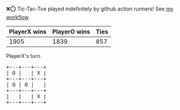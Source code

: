 :x::o: Tic-Tac-Toe played indefinitely by github action runners! See [my workflow](.github/workflows/play.yaml).

|PlayerX wins|PlayerO wins|Ties|
|-|-|-|
|1905|1839|857|

PlayerX's turn.

<pre>
+---+---+---+
| O |   | X |
+---+---+---+
| O | O |   |
+---+---+---+
|   |   | X |
+---+---+---+
</pre>